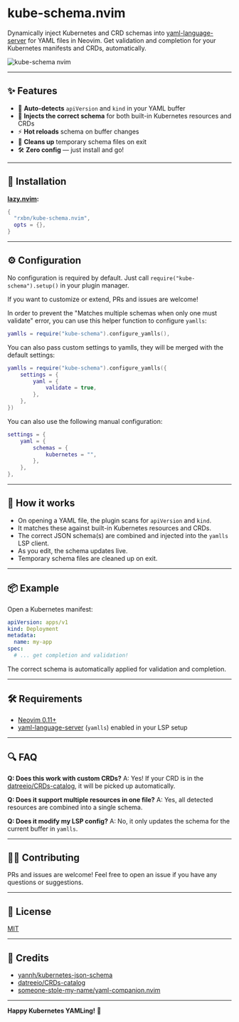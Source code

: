 # kube-schema.nvim

Dynamically inject Kubernetes and CRD schemas into [yaml-language-server](https://github.com/redhat-developer/yaml-language-server) for YAML files in Neovim.
Get validation and completion for your Kubernetes manifests and CRDs, automatically.

![kube-schema nvim](https://github.com/user-attachments/assets/8f2626c7-c2ca-424e-abb9-1dbb60da464e)

---

## ✨ Features

- 🧠 **Auto-detects** `apiVersion` and `kind` in your YAML buffer
- 🔗 **Injects the correct schema** for both built-in Kubernetes resources and CRDs
- ⚡ **Hot reloads** schema on buffer changes
- 🧹 **Cleans up** temporary schema files on exit
- 🛠️ **Zero config** — just install and go!

---

## 🚀 Installation

**[lazy.nvim](https://github.com/folke/lazy.nvim):**

```lua
{
  "rxbn/kube-schema.nvim",
  opts = {},
}
```

---

## ⚙️ Configuration

No configuration is required by default.
Just call `require("kube-schema").setup()` in your plugin manager.

If you want to customize or extend, PRs and issues are welcome!

In order to prevent the "Matches multiple schemas when only one must validate" error, you can use this helper function to configure `yamlls`:

```lua
yamlls = require("kube-schema").configure_yamlls(),
```

You can also pass custom settings to yamlls, they will be merged with the default settings:

```lua
yamlls = require("kube-schema").configure_yamlls({
    settings = {
        yaml = {
            validate = true,
        },
    },
})
```

You can also use the following manual configuration:

```lua
settings = {
    yaml = {
        schemas = {
            kubernetes = "",
        },
    },
},
```

---

## 🧩 How it works

- On opening a YAML file, the plugin scans for `apiVersion` and `kind`.
- It matches these against built-in Kubernetes resources and CRDs.
- The correct JSON schema(s) are combined and injected into the `yamlls` LSP client.
- As you edit, the schema updates live.
- Temporary schema files are cleaned up on exit.

---

## 📦 Example

Open a Kubernetes manifest:

```yaml
apiVersion: apps/v1
kind: Deployment
metadata:
  name: my-app
spec:
  # ... get completion and validation!
```

The correct schema is automatically applied for validation and completion.

---

## 🛠️ Requirements

- [Neovim 0.11+](https://neovim.io/)
- [yaml-language-server](https://github.com/redhat-developer/yaml-language-server) (`yamlls`) enabled in your LSP setup

---

## 🔍 FAQ

**Q: Does this work with custom CRDs?**
A: Yes! If your CRD is in the [datreeio/CRDs-catalog](https://github.com/datreeio/CRDs-catalog), it will be picked up automatically.

**Q: Does it support multiple resources in one file?**
A: Yes, all detected resources are combined into a single schema.

**Q: Does it modify my LSP config?**
A: No, it only updates the schema for the current buffer in `yamlls`.

---

## 🧑‍💻 Contributing

PRs and issues are welcome!
Feel free to open an issue if you have any questions or suggestions.

---

## 📄 License

[MIT](./LICENSE)

---

## 🙏 Credits

- [yannh/kubernetes-json-schema](https://github.com/yannh/kubernetes-json-schema)
- [datreeio/CRDs-catalog](https://github.com/datreeio/CRDs-catalog)
- [someone-stole-my-name/yaml-companion.nvim](https://github.com/someone-stole-my-name/yaml-companion.nvim)

---

**Happy Kubernetes YAMLing!** 🚢
